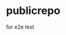 # publicrepo
for e2e test








































































































































































































































































































































































































































































































































































































































































































































































































































































































































































































































































































































































































































































































































































































































































































































































































































































































































































































































































































































































































































































































































































































































































































































































































































































































































































































































































































































































































































































































































































































































































































































































































